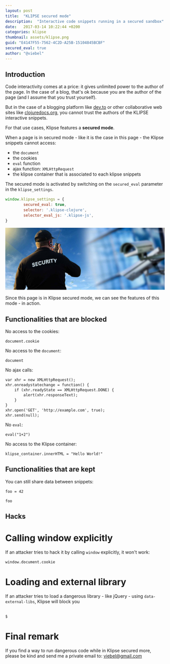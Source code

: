 ```yaml
---
layout: post
title:  "KLIPSE secured mode" 
description:  "Interactive code snippets running in a secured sandbox"
date:   2017-03-14 10:22:44 +0200
categories: klipse
thumbnail: assets/klipse.png
guid: "E4147F55-7562-4C2D-A25B-15104845BCBF"
secured_eval: true
author: "@viebel"
---
```



## Introduction

Code interactivity comes at a price: it gives unlimited power to the author of the page. In the case of a blog, that's ok because you are the author of the page (and I assume that you trust yourself).

But in the case of a blogging platform like [dev.to](https://dev.to/) or other collaborative web sites like [clojuredocs.org](https://clojuredocs.org/), you cannot trust the authors of the KLIPSE interactive snippets.

For that use cases, Klipse features a **secured mode**.

When a page is in secured mode - like it is the case in this page -  the Klipse snippets cannot access:

- the `document` 
- the cookies
- `eval` function
- ajax function: `XMLHttpRequest`
- the klipse container that is associated to each klipse snippets


The secured mode is activated by switching on the `secured_eval` parameter in the `klipse_settings`.

~~~javascript
window.klipse_settings = {
		secured_eval: true,
        selector: '.klipse-clojure',
        selector_eval_js: '.klipse-js',
}
~~~

![Security](/assets/security.jpg)


Since this page is in Klipse secured mode, we can see the features of this mode - in action.


## Functionalities that are blocked

No access to the cookies:

~~~eval-js
document.cookie
~~~

No access to the `document`:

~~~eval-js
document
~~~

No ajax calls:

~~~eval-js
var xhr = new XMLHttpRequest();
xhr.onreadystatechange = function() {
    if (xhr.readyState == XMLHttpRequest.DONE) {
        alert(xhr.responseText);
    }
}
xhr.open('GET', 'http://example.com', true);
xhr.send(null);
~~~

No `eval`:

~~~eval-js
eval("1+2")
~~~

No access to the Klipse container:

~~~eval-js
klipse_container.innerHTML = "Hello World!"
~~~

## Functionalities that are kept

You can still share data between snippets:

~~~eval-js
foo = 42
~~~

~~~eval-js
foo
~~~

## Hacks

# Calling window explicitly

If an attacker tries to hack it by calling `window` explicitly, it won't work:

~~~eval-js
window.document.cookie
~~~

# Loading and external library


If an attacker tries to load a dangerous library - like jQuery - using `data-external-libs`, Klipse will block you
<pre><code class="language-eval-js" data-external-libs="jQuery">
$
</code></pre>

# Final remark

If you find a way to run dangerous code while in Klipse secured more, please be kind and send me a private email to: viebel@gmail.com

